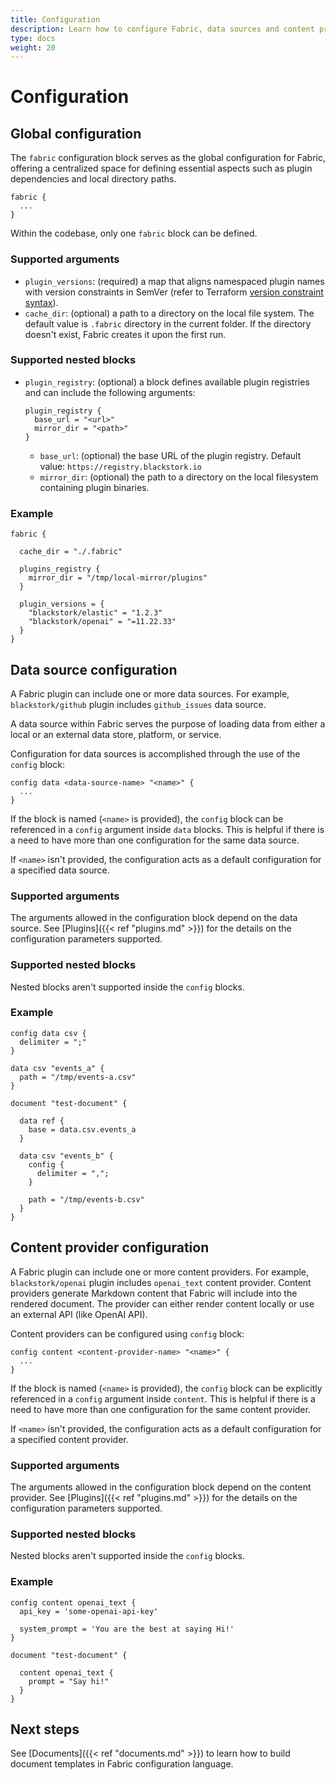 ```yaml
---
title: Configuration
description: Learn how to configure Fabric, data sources and content providers.
type: docs
weight: 20
---
```


# Configuration

## Global configuration

The `fabric` configuration block serves as the global configuration for Fabric, offering a centralized space for defining essential aspects such as plugin dependencies and local directory paths.

```hcl
fabric {
  ...
}
```

Within the codebase, only one `fabric` block can be defined.

### Supported arguments

- `plugin_versions`: (required) a map that aligns namespaced plugin names with version constraints in SemVer (refer to Terraform [version constraint syntax](https://developer.hashicorp.com/terraform/language/expressions/version-constraints#version-constraint-syntax)).
- `cache_dir`: (optional) a path to a directory on the local file system. The default value is `.fabric` directory in the current folder. If the directory doesn't exist, Fabric creates it upon the first run.

### Supported nested blocks

- `plugin_registry`: (optional) a block defines available plugin registries and can include the following arguments:

  ```hcl
  plugin_registry {
    base_url = "<url>"
    mirror_dir = "<path>"
  }
  ```

  - `base_url`: (optional) the base URL of the plugin registry. Default value: `https://registry.blackstork.io`
  - `mirror_dir`: (optional) the path to a directory on the local filesystem containing plugin binaries.

### Example

```hcl
fabric {

  cache_dir = "./.fabric"

  plugins_registry {
    mirror_dir = "/tmp/local-mirror/plugins"
  }

  plugin_versions = {
    "blackstork/elastic" = "1.2.3"
    "blackstork/openai" = "=11.22.33"
  }
}
```

## Data source configuration

A Fabric plugin can include one or more data sources. For example, `blackstork/github` plugin includes `github_issues` data source.

A data source within Fabric serves the purpose of loading data from either a local or an external data store, platform, or service.

Configuration for data sources is accomplished through the use of the `config` block:

```hcl
config data <data-source-name> "<name>" {
  ...
}
```

If the block is named (`<name>` is provided), the `config` block can be referenced in a `config` argument inside `data` blocks. This is helpful if there is a need to have more than one configuration for the same data source.

If `<name>` isn't provided, the configuration acts as a default configuration for a specified data source.

### Supported arguments

The arguments allowed in the configuration block depend on the data source. See [Plugins]({{< ref "plugins.md" >}}) for the details on the configuration parameters supported.

### Supported nested blocks

Nested blocks aren't supported inside the `config` blocks.

### Example

```hcl
config data csv {
  delimiter = ";"
}

data csv "events_a" {
  path = "/tmp/events-a.csv"
}

document "test-document" {

  data ref {
    base = data.csv.events_a
  }

  data csv "events_b" {
    config {
      delimiter = ",";
    }

    path = "/tmp/events-b.csv"
  }
}
```

## Content provider configuration

A Fabric plugin can include one or more content providers. For example, `blackstork/openai` plugin includes `openai_text` content provider.
Content providers generate Markdown content that Fabric will include into the rendered document. The provider can either render content locally or use an external API (like OpenAI API).

Content providers can be configured using `config` block:

```hcl
config content <content-provider-name> "<name>" {
  ...
}
```

If the block is named (`<name>` is provided), the `config` block can be explicitly referenced in a `config` argument inside `content`. This is helpful if there is a need to have more than one configuration for the same content provider.

If `<name>` isn't provided, the configuration acts as a default configuration for a specified content provider.

### Supported arguments

The arguments allowed in the configuration block depend on the content provider. See [Plugins]({{< ref "plugins.md" >}}) for the details on the configuration parameters supported.

### Supported nested blocks

Nested blocks aren't supported inside the `config` blocks.

### Example

```hcl
config content openai_text {
  api_key = 'some-openai-api-key'

  system_prompt = 'You are the best at saying Hi!'
}

document "test-document" {

  content openai_text {
    prompt = "Say hi!"
  }
}
```

## Next steps

See [Documents]({{< ref "documents.md" >}}) to learn how to build document templates in Fabric configuration language.
